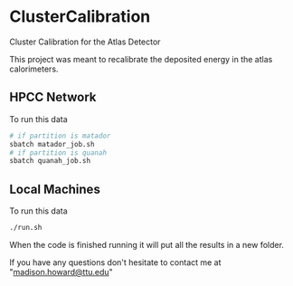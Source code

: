 # ClusterCalibration
Cluster Calibration for the Atlas Detector

This project was meant to recalibrate the deposited energy in the atlas calorimeters.

## HPCC Network
To run this data 

```bash
# if partition is matador
sbatch matador_job.sh 
# if partition is quanah
sbatch quanah_job.sh 
```

## Local Machines
To run this data

```bash
./run.sh
```


When the code is finished running it will put all the results in a new folder.

If you have any questions don't hesitate to contact me at "madison.howard@ttu.edu"
